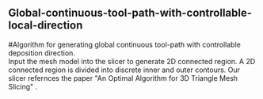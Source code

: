## Global-continuous-tool-path-with-controllable-local-direction
#Algorithm for generating global continuous tool-path with controllable deposition direction.  
Input the mesh model into the slicer to generate 2D connected region. A 2D connected region is divided into discrete inner and outer contours. Our slicer refernces the paper "An Optimal Algorithm for 3D Triangle Mesh Slicing" . 
